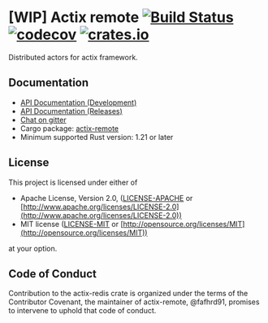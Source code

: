 # [WIP] Actix remote [![Build Status](https://travis-ci.org/actix/actix-remote.svg?branch=master)](https://travis-ci.org/actix/actix-remote) [![codecov](https://codecov.io/gh/actix/actix-remote/branch/master/graph/badge.svg)](https://codecov.io/gh/actix/actix-remote) [![crates.io](http://meritbadge.herokuapp.com/actix-remote)](https://crates.io/crates/actix-remote) 

Distributed actors for actix framework.

## Documentation

* [API Documentation (Development)](http://actix.github.io/actix-remote/actix_remote/)
* [API Documentation (Releases)](https://docs.rs/actix-remote/)
* [Chat on gitter](https://gitter.im/actix/actix)
* Cargo package: [actix-remote](https://crates.io/crates/actix-remote)
* Minimum supported Rust version: 1.21 or later


## License

This project is licensed under either of

* Apache License, Version 2.0, ([LICENSE-APACHE](LICENSE-APACHE) or [http://www.apache.org/licenses/LICENSE-2.0](http://www.apache.org/licenses/LICENSE-2.0))
* MIT license ([LICENSE-MIT](LICENSE-MIT) or [http://opensource.org/licenses/MIT](http://opensource.org/licenses/MIT))

at your option.

## Code of Conduct

Contribution to the actix-redis crate is organized under the terms of the
Contributor Covenant, the maintainer of actix-remote, @fafhrd91, promises to
intervene to uphold that code of conduct.
